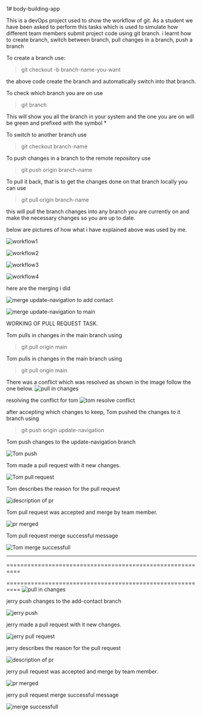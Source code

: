1# body-building-app

This is a devOps project used to show the workflow of git.
As a student we have been asked to perform this tasks which is used to simulate how different team members 
submit project code using git branch. i learnt how to create branch, switch between branch, pull changes in a branch,
push a branch

To create a branch use: 
> git checkout -b branch-name-you-want

the above code create the branch and automatically switch into that branch.

To check which branch you are on use 
> git branch 

This will show you all the branch in your system and the one you are on will be green and prefixed with the symbol *

To switch to another branch use 
> git checkout branch-name

To push changes in a branch to the remote repository use 
> git push origin branch-name

To pull it back, that is to get the changes done on that branch locally you can use 

> git pull origin branch-name

this will pull the branch changes into any branch you are currently on and make the necessary changes so you are up to date.

below are pictures of how what i have explained above was used by me.

![workflow1](./images/git-workflow-1.png)

![workflow2](./images/git-workflow-2.png)

![workflow3](./images/git-workflow-3.png)

![workflow4](./images/git-workflow-4.png)

here are the merging i did

![merge update-navigation to add contact](./images/update-navigation-merge.png)

![merge update-navigation to main](./images/merge-nav-to-main.png)


WORKING OF PULL REQUEST TASK.

Tom pulls in changes in the main branch using 
> git pull origin main

Tom pulls in changes in the main branch using 
> git pull origin main

There was a conflict which was resolved as shown in the image follow  the one below.
![pull in changes](./images/Tom-conflict-pulling-main.png)

resolving the conflict for tom
![tom resolve conflict](./images/Tom-accept-change.png)

after accepting which changes to keep, Tom pushed the changes to it branch using 
>git push origin update-navigation

Tom push changes to the update-navigation branch

![Tom push](./images/tom-push-changes-to-it-branch.png)

Tom made a pull request with it new changes.

![Tom pull request](./images/Tom-pull-request.png)

Tom describes the reason for the pull request

![description of pr](./images/Tom-description.png)

Tom pull request was accepted and merge by team member.

![pr merged](./images/Tom-requesting%20merge.png)

Tom pull request merge successful message

![Tom merge successfull](./images/Tom-pull-request-successful-message.png)

----------------------------------------------------------

==========================================================

==========================================================
![pull in changes](./images/jerry-pulls-changes.png)

jerry push changes to the add-contact branch

![jerry push](./images/jerry-push-changes.png)

jerry made a pull request with it new changes.

![jerry pull request](./images/pull-request-for-jerry.png)

jerry describes the reason for the pull request

![description of pr](./images/jerry-pr-description.png)

jerry pull request was accepted and merge by team member.

![pr merged](./images/merging-pr-for-jerry.png)

jerry pull request merge successful message

![merge successfull](./images/merge-message-of-jerry-pr.png)

